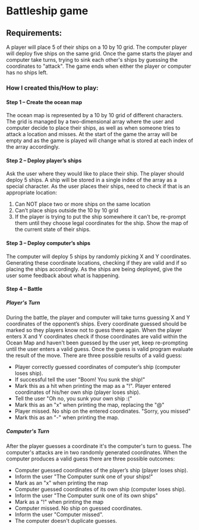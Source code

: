 # Battleship game
## Requirements: 
A player will place 5 of their ships on a 10 by 10 grid. The computer player will deploy five ships on the same grid. Once the game starts the player and computer take turns, trying to sink each other's ships by guessing the coordinates to "attack". The game ends when either the player or computer has no ships left.
### How I created this/How to play:
#### Step 1 – Create the ocean map
The ocean map is represented by a 10 by 10 grid of different characters. The grid is managed by a two-dimensional array where the user and computer decide to place their ships, as well as when someone tries to attack a location and misses. At the start of the game the array will be empty and as the game is played will change what is stored at each index of the array accordingly.
#### Step 2 – Deploy player’s ships
Ask the user where they would like to place their ship.  The player should deploy 5 ships. A ship will be stored in a single index of the array as a special character. 
As the user places their ships, need to check if that is an appropriate location:
1. Can NOT place two or more ships on the same location
2. Can’t place ships outside the 10 by 10 grid
3. If the player is trying to put the ship somewhere it can't be, re-prompt them until they choose legal coordinates for the ship.
Show the map of the current state of their ships.
#### Step 3 – Deploy computer’s ships
The computer will deploy 5 ships by randomly picking X and Y coordinates. Generating these coordinate locations, checking if they are valid and if so placing the ships accordingly. As the ships are being deployed, give the user some feedback about what is happening.
#### Step 4 – Battle
##### Player's Turn
During the battle, the player and computer will take turns guessing X and Y coordinates of the opponent’s ships. Every coordinate guessed should be marked so they players know not to guess there again.
When the player enters X and Y coordinates check if those coordinates are valid within the Ocean Map and haven't been guessed by the user yet, keep re-prompting until the user enters a valid guess. Once the guess is valid program evaluate the result of the move.
There are three possible results of a valid guess:
* Player correctly guessed coordinates of computer’s ship (computer loses ship).
* If successful tell the user "Boom! You sunk the ship!"
* Mark this as a hit when printing the map as a "!". 
Player entered coordinates of his/her own ship (player loses ship).
* Tell the user "Oh no, you sunk your own ship :("
* Mark this as an "x" when printing the map, replacing the "@"
* Player missed. No ship on the entered coordinates. "Sorry, you missed"
* Mark this as an "-" when printing the map.
##### Computer's Turn
After the player guesses a coordinate it's the computer's turn to guess. The computer's attacks are in two randomly generated coordinates.
When the computer produces a valid guess there are three possible outcomes:
* Computer guessed coordinates of the player’s ship (player loses ship).
* Inform the user "The Computer sunk one of your ships!"
* Mark as an "x" when printing the map
* Computer guessed coordinates of its own ship (computer loses ship).
* Inform the user "The Computer sunk one of its own ships"
* Mark as a "!" when printing the map
* Computer missed. No ship on guessed coordinates.
* Inform the user "Computer missed".
* The computer doesn't duplicate guesses.
 

